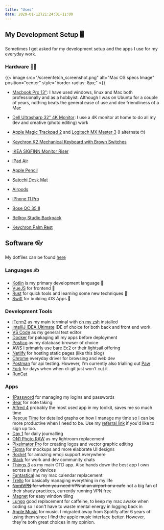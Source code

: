 ```yaml
---
title: "Uses"
date: 2020-01-12T21:24:01+11:00
---
```


## My Development Setup 🖥

Sometimes I get asked for my development setup and the apps I use for my everyday work. 

### Hardware ‍👨‍💻

{{< image src="/screenfetch_screenshot.png" alt="Mac OS specs Image" position="center" style="border-radius: 8px;" >}}

- [Macbook Pro 13"](https://www.apple.com/au/macbook-pro-13/): I have used windows, linux and Mac both professionally and as a hobbyist. Although I was on Ubuntu for a couple of years, nothing beats the general ease of use and dev friendliness of a Mac

- [Dell Ultrasharp 32" 4K Monitor](https://www.amazon.com.au/32-Inch-Screen-LED-Lit-Monitor-U3219Q/dp/B07HDBD9CM): I use a 4K monitor at home to do all my dev and creative (photo editing) work

- [Apple Magic Trackpad 2](https://www.apple.com/au/shop/product/MJ2R2ZA/A/magic-trackpad-2-silver) and [Logitech MX Master 3](https://www.logitech.com/en-au/product/mx-master-3) (I alternate 🤓)

- [Keychron K2 Mechanical Keyboard with Brown Switches](https://www.keychron.com/products/keychron-k2-mechanical-keyboard?variant=31063869653081)

- [IKEA SIGFINN Monitor Riser](https://www.ikea.com/au/en/p/sigfinn-monitor-stand-fixed-height-bamboo-veneer-90388394/)

- [iPad Air](apple.com/au/ipad-air/)
 
- [Apple Pencil](https://www.apple.com/au/apple-pencil/)
  
- [Satechi Desk Mat](https://satechi.net/products/satechi-desk-mat-mate) 

- [Airpods](https://www.apple.com/au/airpods/)

- [iPhone 11 Pro](https://www.apple.com/au/iphone-11-pro/)

- [Bose QC 35 II](https://www.bose.com.au/en_au/products/headphones/over_ear_headphones/quietcomfort-35-wireless-ii.html)

- [Bellroy Studio Backpack](https://bellroy.com/products/studio-backpack/)

- [Keychron Palm Rest](https://www.keychron.com/products/keychron-k2-walnut-wood-palm-rest)

## Software 👓

My dotfiles can be found [here](https://github.com/shavz/dotfiles)

### Languages ✍️

- [Kotlin](https://kotlinlang.org/) is my primary development language 🚀
- [VueJS](https://vuejs.org/) for frontend 🤩
- [Rust](https://www.rust-lang.org/) for quick tools and learning some new techniques 🔨
- [Swift](https://developer.apple.com/swift/) for building iOS Apps 📱

### Development Tools

- [iTerm2](https://iterm2.com) as my main terminal with [oh my zsh](https://github.com/ohmyzsh/ohmyzsh) installed
- [IntelliJ IDEA Ultimate](https://www.jetbrains.com/idea/) IDE of choice for both back and front end work
- [VS Code](https://code.visualstudio.com/) as my general text editor
- [Docker](https://www.docker.com) for pakaging all my apps before deployment
- [Postico](https://eggerapps.at/postico/) as my database browser of choice
- [AWS](https://aws.amazon.com/) I primairly use bare Ec2 or their lightsail offering
- [Netlify](https://www.netlify.com) for hosting static pages (like this blog)
- [Chrome](https://www.google.com/chrome/) everyday driver for browsing and web dev
- [Postman](https://www.getpostman.com) for api testing. However, I'm currently also trialling out [Paw](https://paw.cloud/)
- [Fork](https://git-fork.com/) for days when when cli git just won't cut it
- [RunCat](https://kyome.io/runcat/index.html)

### Apps 

- [1Password](https://1password.com) for managing my logins and passwords
- [Bear](https://bear.app) for note taking
- [Alfred 4](https://www.alfredapp.com/) probably the most used app in my toolkit, saves me so much time
- [Rescue Time](https://www.rescuetime.com/) for detailed graphs on how I manage my time so I can be more productive when I need to be. Use my [referral link](https://www.rescuetime.com/ref/2254444) if you'd like to sign up too.
- [Day 1](https://dayoneapp.com/) for daily journalling
- [ON1 Photo RAW](https://www.on1.com) as my lightroom replacement
- [Pixelmator Pro](https://www.pixelmator.com/pro/) for creating logos and vector graphic editing
- [Figma](https://www.figma.com) for mockups and more elaborate UI designs
- [Rocket](https://matthewpalmer.net/rocket/) for amazing emoji support everywhere
- [Slack](https://slack.com/intl/en-au/) for work and dev community chats
- [Things 3](https://culturedcode.com/things/) as my main GTD app. Also hands down the best app I own across all my devices
- [Fantastical](https://flexibits.com/fantastical) as my mac calendar replacement
- [Trello](https://trello.com/en) for basically managing everything in my life
- ~~[NordVPN](https://nordvpn.com) for when you need VPN at an airport or a cafe~~ not a big fan of their shady practices, currently running VPN free
- [Magnet](https://apps.apple.com/au/app/magnet/id441258766?mt=12) for easy window tiling
- [Lungo](https://apps.apple.com/us/app/lungo/id1263070803?mt=12) good replacement for caffeine, to keep my mac awake when coding so I don't have to waste mental energy in logging back in
- [Apple Music](https://www.apple.com/au/apple-music/) for music. I migrated away from Spotify after 6 years of using them since I find the apple music interface better. However, they're both great choices in my opinion.

